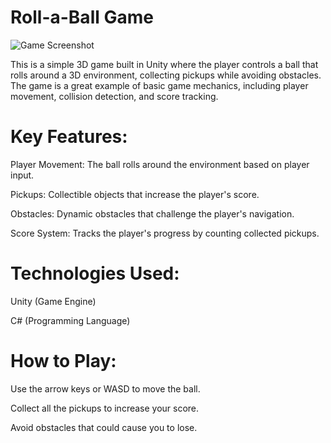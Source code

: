 # Roll-a-Ball Game 
![Game Screenshot](images/98d62c5a-f856-4b1f-ae9f-d92fc780aa8a_MASTER.png)

This is a simple 3D game built in Unity where the player controls a ball that rolls around a 3D environment, collecting pickups while avoiding obstacles. The game is a great example of basic game mechanics, including player movement, collision detection, and score tracking.

# Key Features:

Player Movement: The ball rolls around the environment based on player input.

Pickups: Collectible objects that increase the player's score.

Obstacles: Dynamic obstacles that challenge the player's navigation.

Score System: Tracks the player's progress by counting collected pickups.


# Technologies Used:

Unity (Game Engine)

C# (Programming Language)


# How to Play:

Use the arrow keys or WASD to move the ball.

Collect all the pickups to increase your score.

Avoid obstacles that could cause you to lose.
